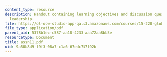 ```yaml
---
content_type: resource
description: Handout containing learning objectives and discussion questions on global
  leadership.
file: https://ol-ocw-studio-app-qa.s3.amazonaws.com/courses/15-220-global-strategy-and-organization-spring-2008/9a50b8d9f9f308a7c1a667edc757f92b_assn11.pdf
file_type: application/pdf
parent_uid: 5378b1ec-c587-aa18-4233-aaa72aa8bb3e
resourcetype: Document
title: assn11.pdf
uid: 9a50b8d9-f9f3-08a7-c1a6-67edc757f92b
---
```

